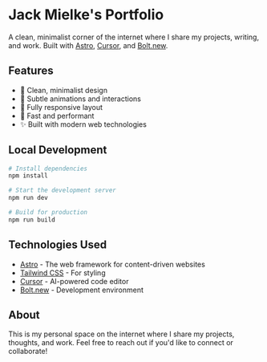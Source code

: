 # Jack Mielke's Portfolio

A clean, minimalist corner of the internet where I share my projects, writing, and work. Built with [Astro](https://astro.build), [Cursor](https://cursor.sh), and [Bolt.new](https://bolt.new).

## Features

- 🎨 Clean, minimalist design
- 🌟 Subtle animations and interactions
- 📱 Fully responsive layout
- 🚀 Fast and performant
- ✨ Built with modern web technologies

## Local Development

```bash
# Install dependencies
npm install

# Start the development server
npm run dev

# Build for production
npm run build
```

## Technologies Used

- [Astro](https://astro.build) - The web framework for content-driven websites
- [Tailwind CSS](https://tailwindcss.com) - For styling
- [Cursor](https://cursor.sh) - AI-powered code editor
- [Bolt.new](https://bolt.new) - Development environment

## About

This is my personal space on the internet where I share my projects, thoughts, and work. Feel free to reach out if you'd like to connect or collaborate!
